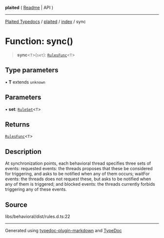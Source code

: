 **plaited** ( [Readme](../../README.md) \| API )

***

[Plaited Typedocs](../../../modules.md) / [plaited](../../modules.md) / [index](../README.md) / sync

# Function: sync()

> **sync**\<`T`\>(`set`): [`RulesFunc`](../type-aliases/RulesFunc.md)\<`T`\>

## Type parameters

▪ **T** extends `unknown`

## Parameters

▪ **set**: [`RuleSet`](../type-aliases/RuleSet.md)\<`T`\>

## Returns

[`RulesFunc`](../type-aliases/RulesFunc.md)\<`T`\>

## Description

At synchronization points, each behavioral thread specifies three sets of events:
requested events: the threads proposes that these be considered for triggering,
and asks to be notified when any of them occurs; waitFor events: the threads does not request these, but
asks to be notified when any of them is triggered; and blocked events: the
threads currently forbids triggering
any of these events.

## Source

libs/behavioral/dist/rules.d.ts:22

***

Generated using [typedoc-plugin-markdown](https://www.npmjs.com/package/typedoc-plugin-markdown) and [TypeDoc](https://typedoc.org/)
